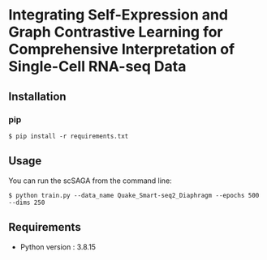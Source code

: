 # Integrating Self-Expression and Graph Contrastive Learning for Comprehensive Interpretation of Single-Cell RNA-seq Data

## Installation

### pip

```
$ pip install -r requirements.txt
```

## Usage

You can run the scSAGA from the command line:

```
$ python train.py --data_name Quake_Smart-seq2_Diaphragm --epochs 500 --dims 250
```
## Requirements
- Python version : 3.8.15
